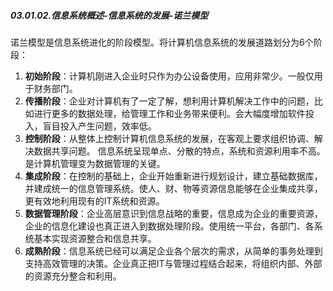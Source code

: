 ##### 03.01.02.信息系统概述-信息系统的发展-诺兰模型

诺兰模型是信息系统进化的阶段模型。将计算机信息系统的发展道路划分为6个阶段：

1. **初始阶段**：计算机刚进入企业时只作为办公设备使用，应用非常少。一般仅用于财务部门。
2. **传播阶段**：企业对计算机有了一定了解，想利用计算机解决工作中的问题，比如进行更多的数据处理，给管理工作和业务带来便利。会大幅度增加软件投入，盲目投入产生问题，效率低。
3. **控制阶段**：从整体上控制计算机信息系统的发展，在客观上要求组织协调、解决数据共享问题。 信息系统呈现单点、分散的特点，系统和资源利用率不高。是计算机管理变为数据管理的关键。
4. **集成阶段**：在控制的基础上，企业开始重新进行规划设计，建立基础数据库，并建成统一的信息管理系统。使人、财、物等资源信息能够在企业集成共享，更有效地利用现有的IT系统和资源。
5. **数据管理阶段**：企业高层意识到信息战略的重要，信息成为企业的重要资源，企业的信息化建设也真正进入到数据处理阶段。使用统一平台，各部门、各系统基本实现资源整合和信息共享。
6. **成熟阶段**：信息系统已经可以满足企业各个层次的需求，从简单的事务处理到支持高效管理的决策。企业真正把IT与管理过程结合起来，将组织内部、外部的资源充分整合和利用。
